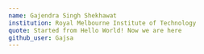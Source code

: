 ```yaml
---
name: Gajendra Singh Shekhawat
institution: Royal Melbourne Institute of Technology
quote: Started from Hello World! Now we are here
github_user: Gajsa
---
```

